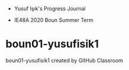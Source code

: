 + Yusuf Işık's Progress Journal

+ IE48A 2020 Boun Summer Term




# boun01-yusufisik1
boun01-yusufisik1 created by GitHub Classroom

